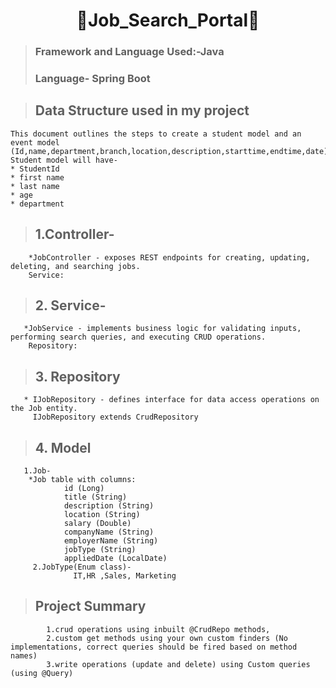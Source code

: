 
<h1 align="center"> 👤Job_Search_Portal🎉</h1>

>### Framework and Language Used:-Java
>### Language- Spring Boot


>## Data Structure used in my project
    This document outlines the steps to create a student model and an event model (Id,name,department,branch,location,description,starttime,endtime,date)
    Student model will have-
    * StudentId
    * first name
    * last name
    * age
    * department
      
>## 1.Controller-
        *JobController - exposes REST endpoints for creating, updating, deleting, and searching jobs.
        Service:
>## 2. Service-
       *JobService - implements business logic for validating inputs, performing search queries, and executing CRUD operations.
        Repository:
>## 3. Repository
       * IJobRepository - defines interface for data access operations on the Job entity.
         IJobRepository extends CrudRepository
  
>## 4. Model
       1.Job-
        *Job table with columns:
                id (Long)
                title (String)
                description (String)
                location (String)
                salary (Double)
                companyName (String)
                employerName (String)
                jobType (String)
                appliedDate (LocalDate)
         2.JobType(Enum class)-
                  IT,HR ,Sales, Marketing
                  
>## Project Summary
            1.crud operations using inbuilt @CrudRepo methods,
            2.custom get methods using your own custom finders (No implementations, correct queries should be fired based on method names)
            3.write operations (update and delete) using Custom queries (using @Query) 
         
